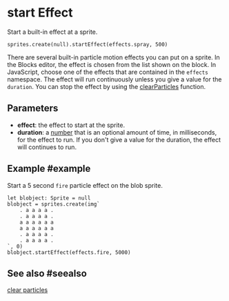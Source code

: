 # start Effect

Start a built-in effect at a sprite.

```sig
sprites.create(null).startEffect(effects.spray, 500)
```

There are several built-in particle motion effects you can put on a sprite. In the Blocks editor, the effect is chosen from the list shown on the block. In JavaScript, choose one of the effects that are contained in the ``effects`` namespace. The effect will run continuously unless you give a value for the ``duration``. You can stop the effect by using the [clearParticles](/reference/sprites/sprite/clear-particles) function.

## Parameters

* **effect**: the effect to start at the sprite.
* **duration**: a [number](/types/number) that is an optional amount of time, in milliseconds, for the effect to run. If you don't give a value for the duration, the effect will continues to run.

## Example #example

Start a 5 second ``fire`` particle effect on the blob sprite.

```blocks
let blobject: Sprite = null
blobject = sprites.create(img`
    . a a a a .
    . a a a a .
    a a a a a a
    a a a a a a
    . a a a a .
    . a a a a .
`, 0)
blobject.startEffect(effects.fire, 5000)
```

## See also #seealso

[clear particles](/reference/sprites/sprite/clear-particles)
